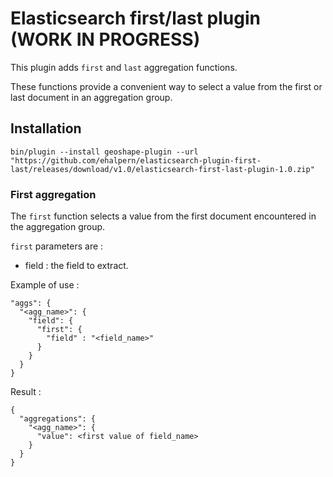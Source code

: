 # Elasticsearch first/last plugin (WORK IN PROGRESS)

This plugin adds `first` and `last` aggregation functions.  

These functions provide a convenient way to select a value from the first or last document in an aggregation group.

Installation
------------

```
bin/plugin --install geoshape-plugin --url "https://github.com/ehalpern/elasticsearch-plugin-first-last/releases/download/v1.0/elasticsearch-first-last-plugin-1.0.zip"
```

### First aggregation

The `first` function selects a value from the first document encountered in the aggregation group.

`first` parameters are :
 - field : the field to extract.

Example of use :
```
"aggs": {
  "<agg_name>": {
    "field": { 
      "first": { 
        "field" : "<field_name>"
      }
    }
  }
}
```

Result :

```
{
  "aggregations": {
    "<agg_name>": {
      "value": <first value of field_name>
    }
  }
}
```

